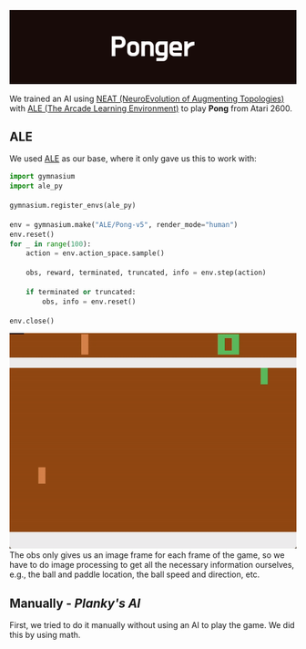 ![banner](imgs/Ponger.png)

We trained an AI using [NEAT (NeuroEvolution of Augmenting Topologies)](https://github.com/CodeReclaimers/neat-python/tree/master) with [ALE (The Arcade Learning Environment)](https://github.com/Farama-Foundation/Arcade-Learning-Environment) to play **Pong** from Atari 2600.

## ALE
We used [ALE](https://github.com/Farama-Foundation/Arcade-Learning-Environment) as our base, where it only gave us this to work with:
```Python
import gymnasium
import ale_py

gymnasium.register_envs(ale_py)

env = gymnasium.make("ALE/Pong-v5", render_mode="human")
env.reset()
for _ in range(100):
    action = env.action_space.sample()

    obs, reward, terminated, truncated, info = env.step(action)

    if terminated or truncated:
        obs, info = env.reset()

env.close()
```
![ale example](Imgs/ALE.gif)    
The obs only gives us an image frame for each frame of the game, so we have to do image processing to get all the necessary information ourselves, e.g., the ball and paddle location, the ball speed and direction, etc.

## Manually - *Planky's AI*
First, we tried to do it manually without using an AI to play the game. We did this by using math. 
